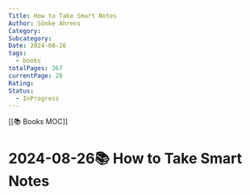 ```yaml
---
Title: How to Take Smart Notes
Author: Sönke Ahrens
Category: 
Subcategory: 
Date: 2024-08-26
tags:
  - books
totalPages: 367
currentPage: 28
Rating: 
Status:
  - InProgress
---
```

[[📚 Books MOC]]

# 2024-08-26📚 How to Take Smart Notes